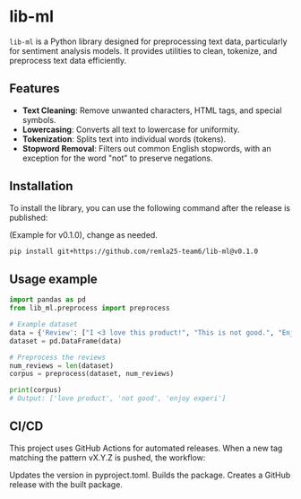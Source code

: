 # lib-ml

`lib-ml` is a Python library designed for preprocessing text data, particularly for sentiment analysis models. It provides utilities to clean, tokenize, and preprocess text data efficiently.

## Features

- **Text Cleaning**: Remove unwanted characters, HTML tags, and special symbols.
- **Lowercasing**: Converts all text to lowercase for uniformity.
- **Tokenization**: Splits text into individual words (tokens).
- **Stopword Removal**: Filters out common English stopwords, with an exception for the word "not" to preserve negations.

## Installation

To install the library, you can use the following command after the release is published:

(Example for v0.1.0), change as needed.
```bash
pip install git+https://github.com/remla25-team6/lib-ml@v0.1.0
```

## Usage example
```python
import pandas as pd
from lib_ml.preprocess import preprocess

# Example dataset
data = {'Review': ["I <3 love this product!", "This is not good.", "Enjoyable - experience"]}
dataset = pd.DataFrame(data)

# Preprocess the reviews
num_reviews = len(dataset)
corpus = preprocess(dataset, num_reviews)

print(corpus)
# Output: ['love product', 'not good', 'enjoy experi']
```



## CI/CD
This project uses GitHub Actions for automated releases. When a new tag matching the pattern vX.Y.Z is pushed, the workflow:

Updates the version in pyproject.toml.
Builds the package.
Creates a GitHub release with the built package.